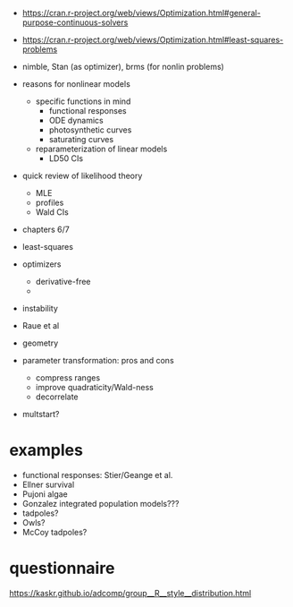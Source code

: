 - https://cran.r-project.org/web/views/Optimization.html#general-purpose-continuous-solvers
- https://cran.r-project.org/web/views/Optimization.html#least-squares-problems
- nimble, Stan (as optimizer), brms (for nonlin problems)

- reasons for nonlinear models
    - specific functions in mind
	     - functional responses
		 - ODE dynamics
		 - photosynthetic curves
		 - saturating curves
    - reparameterization of linear models
	     - LD50 CIs
- quick review of likelihood theory
    - MLE
	- profiles
	- Wald CIs
- chapters 6/7
- least-squares
- optimizers
     - derivative-free
	 - 
- instability
- Raue et al
- geometry
- parameter transformation: pros and cons
    - compress ranges
	- improve quadraticity/Wald-ness
    - decorrelate
- multstart?

# examples

- functional responses: Stier/Geange et al.
- Ellner survival
- Pujoni algae
- Gonzalez integrated population models???
- tadpoles?
- Owls?
- McCoy tadpoles?

# questionnaire

https://kaskr.github.io/adcomp/group__R__style__distribution.html
